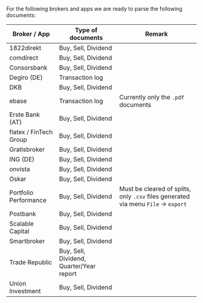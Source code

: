 For the following brokers and apps we are ready to parse the following documents:

| Broker / App           | Type of documents                        | Remark                                                                             |
| ---------------------- | ---------------------------------------- | ---------------------------------------------------------------------------------- |
| 1822direkt             | Buy, Sell, Dividend                      |                                                                                    |
| comdirect              | Buy, Sell, Dividend                      |                                                                                    |
| Consorsbank            | Buy, Sell, Dividend                      |                                                                                    |
| Degiro (DE)            | Transaction log                          |                                                                                    |
| DKB                    | Buy, Sell, Dividend                      |                                                                                    |
| ebase                  | Transaction log                          | Currently only the `.pdf` documents                                                |
| Erste Bank (AT)        | Buy, Sell, Dividend                      |                                                                                    |
| flatex / FinTech Group | Buy, Sell, Dividend                      |                                                                                    |
| Gratisbroker           | Buy, Sell, Dividend                      |                                                                                    |
| ING (DE)               | Buy, Sell, Dividend                      |                                                                                    |
| onvista                | Buy, Sell, Dividend                      |                                                                                    |
| Oskar                  | Buy, Sell, Dividend                      |                                                                                    |
| Portfolio Performance  | Buy, Sell, Dividend                      | Must be cleared of splits, only `.csv` files generated via menu `File` -> `export` |
| Postbank               | Buy, Sell, Dividend                      |                                                                                    |
| Scalable Capital       | Buy, Sell, Dividend                      |                                                                                    |
| Smartbroker            | Buy, Sell, Dividend                      |                                                                                    |
| Trade Republic         | Buy, Sell, Dividend, Quarter/Year report |                                                                                    |
| Union Investment       | Buy, Sell, Dividend                      |                                                                                    |
